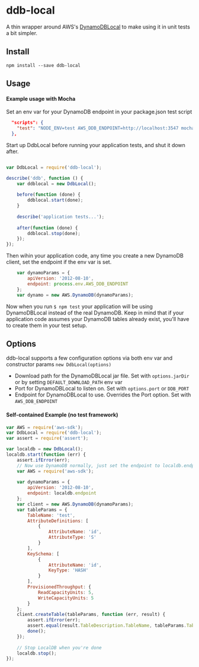 # ddb-local
A thin wrapper around AWS's [DynamoDBLocal](http://docs.aws.amazon.com/amazondynamodb/latest/developerguide/Tools.DynamoDBLocal.html)
to make using it in unit tests a bit simpler.

## Install

```
npm install --save ddb-local
```

## Usage

#### Example usage with Mocha

Set an env var for your DynamoDB endpoint in your package.json test script

```JSON
  "scripts": {
    "test": "NODE_ENV=test AWS_DDB_ENDPOINT=http://localhost:3547 mocha --timeout 30000"
  },
```

Start up DdbLocal before running your application tests, and shut it down after.

```js

var DdbLocal = require('ddb-local');

describe('ddb', function () {
    var ddblocal = new DdbLocal();
    
    before(function (done) {
        ddblocal.start(done);
    }
    
    describe('application tests...');
    
    after(function (done) {
        ddblocal.stop(done);
    });
});

```

Then wihin your application code, any time you create a new DynamoDB client,
set the endpoint if the env var is set.

```js
    var dynamoParams = {
        apiVersion: '2012-08-10',
        endpoint: process.env.AWS_DDB_ENDPOINT
    };
    var dynamo = new AWS.DynamoDB(dynamoParams);
```

Now when you run `$ npm test` your application will be using DynamoDBLocal 
instead of the real DynamoDB. Keep in mind that if your application code 
assumes your DynamoDB tables already exist, you'll have to create them 
in your test setup.



## Options

ddb-local supports a few configuration options via both env var and constructor
params `new DdbLocal(options)`

- Download path for the DynamoDBLocal jar file. Set with `options.jarDir` or 
by setting `DEFAULT_DOWNLOAD_PATH` env var
- Port for DynamoDBLocal to listen on. Set with `options.port` or `DDB_PORT`
- Endpoint for DynamoDBLocal to use. Overrides the Port option. Set with `AWS_DDB_ENDPOINT`

#### Self-contained Example (no test framework)

```js
var AWS = require('aws-sdk');
var DdbLocal = require('ddb-local');
var assert = require('assert');

var localdb = new DdbLocal();
localdb.start(function (err) {
    assert.ifError(err);
    // Now use DynamoDB normally, just set the endpoint to localdb.endpoint
    var AWS = require('aws-sdk');
    
    var dynamoParams = {
        apiVersion: '2012-08-10',
        endpoint: localdb.endpoint
    };
    var client = new AWS.DynamoDB(dynamoParams);
    var tableParams = {
        TableName: 'test',
		AttributeDefinitions: [
			{
				AttributeName: 'id',
				AttributeType: 'S'
			}
		],
		KeySchema: [
			{
				AttributeName: 'id',
				KeyType: 'HASH'
			}
		],
		ProvisionedThroughput: {
			ReadCapacityUnits: 5,
			WriteCapacityUnits: 5
		}
    };
    client.createTable(tableParams, function (err, result) {
        assert.ifError(err);
        assert.equal(result.TableDescription.TableName, tableParams.TableName);
        done();
    });
    
    // Stop LocalDB when you're done
    localdb.stop();
});
```